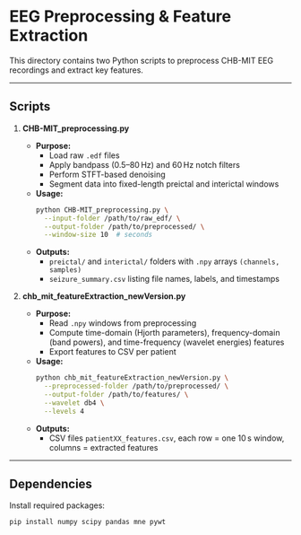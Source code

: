 # EEG Preprocessing & Feature Extraction

This directory contains two Python scripts to preprocess CHB-MIT EEG recordings and extract key features.

---

## Scripts

1. **CHB-MIT_preprocessing.py**
   - **Purpose:**
     - Load raw `.edf` files
     - Apply bandpass (0.5–80 Hz) and 60 Hz notch filters
     - Perform STFT-based denoising
     - Segment data into fixed-length preictal and interictal windows
   - **Usage:**
     ```bash
     python CHB-MIT_preprocessing.py \
       --input-folder /path/to/raw_edf/ \
       --output-folder /path/to/preprocessed/ \
       --window-size 10  # seconds
     ```
   - **Outputs:**
     - `preictal/` and `interictal/` folders with `.npy` arrays `(channels, samples)`
     - `seizure_summary.csv` listing file names, labels, and timestamps

2. **chb_mit_featureExtraction_newVersion.py**
   - **Purpose:**
     - Read `.npy` windows from preprocessing
     - Compute time-domain (Hjorth parameters), frequency-domain (band powers), and time-frequency (wavelet energies) features
     - Export features to CSV per patient
   - **Usage:**
     ```bash
     python chb_mit_featureExtraction_newVersion.py \
       --preprocessed-folder /path/to/preprocessed/ \
       --output-folder /path/to/features/ \
       --wavelet db4 \
       --levels 4
     ```
   - **Outputs:**
     - CSV files `patientXX_features.csv`, each row = one 10 s window, columns = extracted features

---

## Dependencies
Install required packages:
```bash
pip install numpy scipy pandas mne pywt
````

```
```
